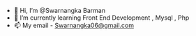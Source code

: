 - 👋 Hi, I’m @Swarnangka Barman
- 🌱 I’m currently learning Front End Development , Mysql , Php
- 📫 My email - Swarnangka06@gmail.com

<!---
Swarnangka01/Swarnangka01 is a ✨ special ✨ repository because its `README.md` (this file) appears on your GitHub profile.
You can click the Preview link to take a look at your changes.
--->
